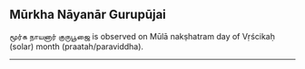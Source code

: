 ## Mūrkha Nāyanār Gurupūjai
மூர்க நாயனார் குருபூஜை is observed on Mūlā nakṣhatram day of Vṛścikaḥ (solar) month (praatah/paraviddha).



---
